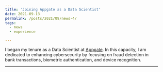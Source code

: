 ```yaml
---
title: 'Joining Appgate as a Data Scientist'
date: 2021-09-13
permalink: /posts/2021/09/news-4/
tags:
  - news
  - experience

---
```


I began my tenure as a Data Scientist at [Appgate](https://www.appgate.com/). In this capacity, I am dedicated to enhancing cybersecurity by focusing on fraud detection in bank transactions, biometric authentication, and device recognition.

------
